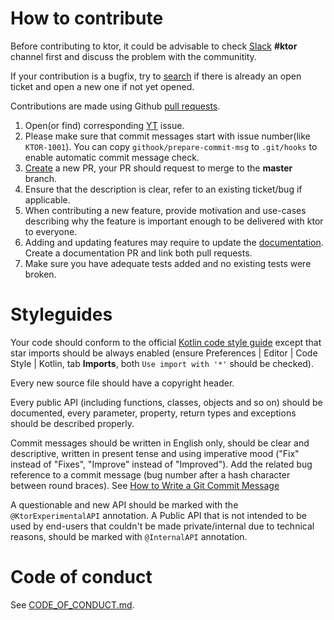 # How to contribute

Before contributing to ktor, it could be advisable 
to check [Slack](https://surveys.jetbrains.com/s3/kotlin-slack-sign-up) **#ktor** channel first 
and discuss the problem with the communitity.

If your contribution is a bugfix, try to [search](https://github.com/ktorio/ktor/issues)
if there is already an open ticket and open a new one if not yet opened.

Contributions are made using Github [pull requests](https://help.github.com/en/articles/about-pull-requests). 

1. Open(or find) corresponding [YT](https://youtrack.jetbrains.com/issues/KTOR) issue.
2. Please make sure that commit messages start with issue number(like `KTOR-1001`). You can copy `githook/prepare-commit-msg` to `.git/hooks` to enable automatic commit message check.
3. [Create](https://github.com/ktorio/ktor/compare) a new PR, your PR should request to merge to the **master** branch.
4. Ensure that the description is clear, refer to an existing ticket/bug if applicable.
5. When contributing a new feature, provide motivation and use-cases describing why 
the feature is important enough to be delivered with ktor to everyone. 
6. Adding and updating features may require to update the [documentation](https://github.com/ktorio/ktorio.github.io).
Create a documentation PR and link both pull requests.
7. Make sure you have adequate tests added and no existing tests were broken. 

# Styleguides

Your code should conform to 
the official [Kotlin code style guide](https://kotlinlang.org/docs/reference/coding-conventions.html) 
except that star imports should be always enabled 
(ensure Preferences | Editor | Code Style | Kotlin, tab **Imports**, both `Use import with '*'` should be checked).

Every new source file should have a copyright header.

Every public API (including functions, classes, objects and so on) should be documented, 
every parameter, property, return types and exceptions should be described properly. 

Commit messages should be written in English only, should be clear and descriptive, 
written in present tense and using imperative mood ("Fix" instead of "Fixes", "Improve" instead of "Improved").
Add the related bug reference to a commit message (bug number after a hash character between round braces). 
See [How to Write a Git Commit Message](https://chris.beams.io/posts/git-commit/)

A questionable and new API should be marked with the `@KtorExperimentalAPI` annotation. 
A Public API that is not intended to be used by end-users that couldn't be made private/internal due to technical reasons,
should be marked with `@InternalAPI` annotation. 

# Code of conduct

See [CODE_OF_CONDUCT.md](CODE_OF_CONDUCT.md).
